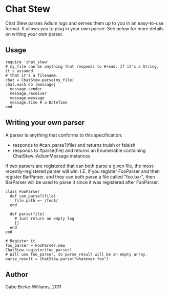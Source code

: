 # Chat Stew
Chat Stew parses Adium logs and serves them up to you in an easy-to-use format.
It allows you to plug in your own parser. See below for more details on writing
your own parser.

## Usage

    require 'chat_stew'
    # my_file can be anything that responds to #read. If it's a String, it's assumed
    # that it's a filename.
    chat = ChatStew.parse(my_file)
    chat.each do |message|
      message.sender
      message.receiver
      message.message
      message.time # a DateTime
    end

## Writing your own parser
A parser is anything that conforms to this specification:

* responds to #can_parse?(file) and returns truish or falsish
* responds to #parse(file) and returns an Enumerable containing
  ChatStew::AdiumMessage instances

If two parsers are registered that can both parse a given file, the
most-recently-registered parser will win. I.E. if you register FooParser and
then register BarParser, and they can both parse a file called "foo.bar", then
BarParser will be used to parse it since it was registered after FooParser.

    class FooParser
      def can_parse?(file)
        file.path =~ /foo$/
      end

      def parse(file)
        # Just return an empty log
        []
      end
    end

    # Register it
    foo_parser = FooParser.new
    ChatStew.register(foo_parser)
    # Will use foo_parser, so parse_result will be an empty array.
    parse_result = ChatStew.parse("whatever.foo")

## Author
Gabe Berke-Williams, 2011
